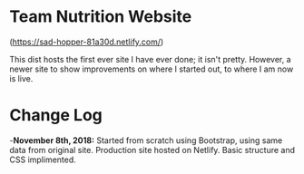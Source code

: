 # Team Nutrition Website 
(https://sad-hopper-81a30d.netlify.com/)

This dist hosts the first ever site I have ever done; it isn't pretty. However, a newer site to show improvements on where I started out, to where I am now is live. 



# Change Log

-<b>November 8th, 2018:</b> Started from scratch using Bootstrap, using same data from original site. Production site hosted on Netlify. Basic structure and CSS implimented.
